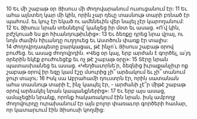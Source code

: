 10 Եւ մի շաբաթ օր Յիսուս մի ժողովարանում ուսուցանում էր: 11 Եւ ահա այնտեղ կար մի կին, որին չար դեւը տասնութ տարի բռնած էր պահում. եւ կուչ էր եկած ու ամենեւին վեր նայել չէր կարողանում: 12 Եւ Յիսուս նրան տեսնելով՝ կանչեց իր մօտ եւ ասաց. «Ո՛վ կին, բժշկուած ես քո հիւանդութիւնից»: 13 Եւ ձեռքը դրեց նրա վրայ, ու նոյն ժամին հիւանդը ուղղուեց եւ Աստծուն փառք էր տալիս: 14 Ժողովրդապետը բարկացաւ, թէ ինչո՛ւ Յիսուս շաբաթ օրով բուժեց. եւ ասաց ժողովրդին. «Վեց օր կայ, երբ արժան է գործել, ա՛յդ օրերին եկէք բուժուեցէք եւ ոչ թէ շաբաթ օրը»: 15 Տէրը նրան պատասխանեց եւ ասաց. «Կեղծաւորնե՛ր, ձեզնից իւրաքանչիւր ոք շաբաթ օրով իր եզը կամ էշը մսուրից չի՞ արձակում եւ չի՞ տանում ջուր տալու: 16 Իսկ սա Աբրահամի դուստրն էր, որին սատանան ահա տասնութ տարի է, ինչ կապել էր, - արժանի չէ՞ր միթէ շաբաթ օրով արձակել նրան կապանքներից»: 17 Եւ երբ այս ասաց, ամաչեցին նրանք, որոնք հակառակում էին նրան. իսկ ամբողջ ժողովուրդը ուրախանում էր այն բոլոր փառաւոր գործերի համար, որ կատարւում էին Յիսուսի կողմից:
